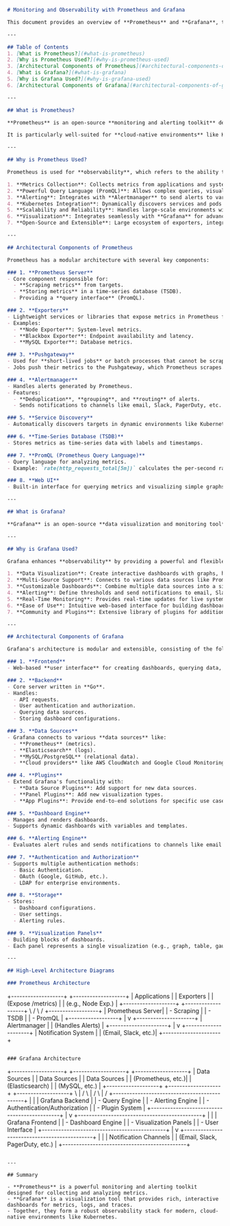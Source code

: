 ```markdown
# Monitoring and Observability with Prometheus and Grafana

This document provides an overview of **Prometheus** and **Grafana**, their purposes, and their architectural components. It is designed to help you understand how to implement monitoring tools for observability in modern systems, especially in cloud-native environments like Kubernetes.

---

## Table of Contents
1. [What is Prometheus?](#what-is-prometheus)
2. [Why is Prometheus Used?](#why-is-prometheus-used)
3. [Architectural Components of Prometheus](#architectural-components-of-prometheus)
4. [What is Grafana?](#what-is-grafana)
5. [Why is Grafana Used?](#why-is-grafana-used)
6. [Architectural Components of Grafana](#architectural-components-of-grafana)

---

## What is Prometheus?

**Prometheus** is an open-source **monitoring and alerting toolkit** designed for reliability and scalability. It was originally developed by SoundCloud and is now a part of the **Cloud Native Computing Foundation (CNCF)**. Prometheus is widely used for monitoring systems, collecting metrics, and generating alerts based on those metrics.

It is particularly well-suited for **cloud-native environments** like Kubernetes due to its ability to handle dynamic and ephemeral infrastructure.

---

## Why is Prometheus Used?

Prometheus is used for **observability**, which refers to the ability to understand the internal state of a system by analyzing the data it produces. Below are the key reasons why Prometheus is widely used:

1. **Metrics Collection**: Collects metrics from applications and systems using a **pull-based model**.
2. **Powerful Query Language (PromQL)**: Allows complex queries, visualizations, and alerting rules.
3. **Alerting**: Integrates with **Alertmanager** to send alerts to various channels.
4. **Kubernetes Integration**: Dynamically discovers services and pods using Kubernetes APIs.
5. **Scalability and Reliability**: Handles large-scale environments with high cardinality metrics.
6. **Visualization**: Integrates seamlessly with **Grafana** for advanced dashboards.
7. **Open-Source and Extensible**: Large ecosystem of exporters, integrations, and libraries.

---

## Architectural Components of Prometheus

Prometheus has a modular architecture with several key components:

### 1. **Prometheus Server**
- Core component responsible for:
  - **Scraping metrics** from targets.
  - **Storing metrics** in a time-series database (TSDB).
  - Providing a **query interface** (PromQL).

### 2. **Exporters**
- Lightweight services or libraries that expose metrics in Prometheus format.
- Examples:
  - **Node Exporter**: System-level metrics.
  - **Blackbox Exporter**: Endpoint availability and latency.
  - **MySQL Exporter**: Database metrics.

### 3. **Pushgateway**
- Used for **short-lived jobs** or batch processes that cannot be scraped directly.
- Jobs push their metrics to the Pushgateway, which Prometheus scrapes.

### 4. **Alertmanager**
- Handles alerts generated by Prometheus.
- Features:
  - **Deduplication**, **grouping**, and **routing** of alerts.
  - Sends notifications to channels like email, Slack, PagerDuty, etc.

### 5. **Service Discovery**
- Automatically discovers targets in dynamic environments like Kubernetes, AWS, and GCP.

### 6. **Time-Series Database (TSDB)**
- Stores metrics as time-series data with labels and timestamps.

### 7. **PromQL (Prometheus Query Language)**
- Query language for analyzing metrics.
- Example: `rate(http_requests_total[5m])` calculates the per-second rate of HTTP requests over the last 5 minutes.

### 8. **Web UI**
- Built-in interface for querying metrics and visualizing simple graphs.

---

## What is Grafana?

**Grafana** is an open-source **data visualization and monitoring tool** that allows you to create interactive and customizable dashboards. It is widely used for visualizing metrics, logs, and traces collected from various data sources, including **Prometheus**, **Elasticsearch**, **InfluxDB**, **MySQL**, and many others.

---

## Why is Grafana Used?

Grafana enhances **observability** by providing a powerful and flexible way to visualize and analyze metrics, logs, and traces. Below are the key reasons why Grafana is widely adopted:

1. **Data Visualization**: Create interactive dashboards with graphs, heatmaps, tables, and more.
2. **Multi-Source Support**: Connects to various data sources like Prometheus, Elasticsearch, and MySQL.
3. **Customizable Dashboards**: Combine multiple data sources into a single dashboard.
4. **Alerting**: Define thresholds and send notifications to email, Slack, PagerDuty, etc.
5. **Real-Time Monitoring**: Provides real-time updates for live systems.
6. **Ease of Use**: Intuitive web-based interface for building dashboards.
7. **Community and Plugins**: Extensive library of plugins for additional data sources and visualizations.

---

## Architectural Components of Grafana

Grafana's architecture is modular and extensible, consisting of the following components:

### 1. **Frontend**
- Web-based **user interface** for creating dashboards, querying data, and managing alerts.

### 2. **Backend**
- Core server written in **Go**.
- Handles:
  - API requests.
  - User authentication and authorization.
  - Querying data sources.
  - Storing dashboard configurations.

### 3. **Data Sources**
- Grafana connects to various **data sources** like:
  - **Prometheus** (metrics).
  - **Elasticsearch** (logs).
  - **MySQL/PostgreSQL** (relational data).
  - **Cloud providers** like AWS CloudWatch and Google Cloud Monitoring.

### 4. **Plugins**
- Extend Grafana's functionality with:
  - **Data Source Plugins**: Add support for new data sources.
  - **Panel Plugins**: Add new visualization types.
  - **App Plugins**: Provide end-to-end solutions for specific use cases.

### 5. **Dashboard Engine**
- Manages and renders dashboards.
- Supports dynamic dashboards with variables and templates.

### 6. **Alerting Engine**
- Evaluates alert rules and sends notifications to channels like email and Slack.

### 7. **Authentication and Authorization**
- Supports multiple authentication methods:
  - Basic Authentication.
  - OAuth (Google, GitHub, etc.).
  - LDAP for enterprise environments.

### 8. **Storage**
- Stores:
  - Dashboard configurations.
  - User settings.
  - Alerting rules.

### 9. **Visualization Panels**
- Building blocks of dashboards.
- Each panel represents a single visualization (e.g., graph, table, gauge).

---

## High-Level Architecture Diagrams

### Prometheus Architecture
```
+-------------------+       +-------------------+
|   Applications    |       |     Exporters     |
| (Expose /metrics) |       | (e.g., Node Exp.) |
+-------------------+       +-------------------+
           \                        /
            \                      /
             +------------------+
             | Prometheus Server|
             |  - Scraping      |
             |  - TSDB          |
             |  - PromQL        |
             +------------------+
                      |
                      v
          +---------------------+
          |     Alertmanager    |
          | (Handles Alerts)    |
          +---------------------+
                      |
                      v
          +---------------------+
          | Notification System |
          | (Email, Slack, etc.)|
          +---------------------+
```

### Grafana Architecture
```
+-------------------+       +-------------------+       +-------------------+
|   Data Sources    |       |   Data Sources    |       |   Data Sources    |
| (Prometheus, etc.)|       | (Elasticsearch)   |       | (MySQL, etc.)     |
+-------------------+       +-------------------+       +-------------------+
          \                        |                          /
           \                       |                         /
            \                      |                        /
             +---------------------------------------------+
             |                                             |
             |                Grafana Backend              |
             |  - Query Engine                             |
             |  - Alerting Engine                          |
             |  - Authentication/Authorization            |
             |  - Plugin System                            |
             +---------------------------------------------+
                              |
                              v
             +---------------------------------------------+
             |                                             |
             |               Grafana Frontend              |
             |  - Dashboard Engine                         |
             |  - Visualization Panels                     |
             |  - User Interface                           |
             +---------------------------------------------+
                              |
                              v
             +---------------------------------------------+
             |                                             |
             |          Notification Channels              |
             |  (Email, Slack, PagerDuty, etc.)            |
             +---------------------------------------------+
```

---

## Summary

- **Prometheus** is a powerful monitoring and alerting toolkit designed for collecting and analyzing metrics.
- **Grafana** is a visualization tool that provides rich, interactive dashboards for metrics, logs, and traces.
- Together, they form a robust observability stack for modern, cloud-native environments like Kubernetes.

```
